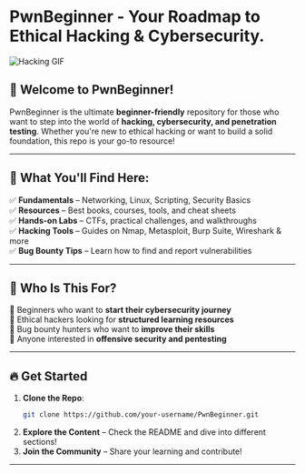 # PwnBeginner - Your Roadmap to Ethical Hacking & Cybersecurity.

![Hacking GIF](https://media.giphy.com/media/qgQUggAC3Pfv687qPC/giphy.gif)

## 🚀 Welcome to PwnBeginner!
PwnBeginner is the ultimate **beginner-friendly** repository for those who want to step into the world of **hacking, cybersecurity, and penetration testing**. Whether you're new to ethical hacking or want to build a solid foundation, this repo is your go-to resource!  

---

## 📌 What You'll Find Here:
✅ **Fundamentals** – Networking, Linux, Scripting, Security Basics  
✅ **Resources** – Best books, courses, tools, and cheat sheets  
✅ **Hands-on Labs** – CTFs, practical challenges, and walkthroughs  
✅ **Hacking Tools** – Guides on Nmap, Metasploit, Burp Suite, Wireshark & more  
✅ **Bug Bounty Tips** – Learn how to find and report vulnerabilities  

---

## 🎯 Who Is This For?
🔹 Beginners who want to **start their cybersecurity journey**  
🔹 Ethical hackers looking for **structured learning resources**  
🔹 Bug bounty hunters who want to **improve their skills**  
🔹 Anyone interested in **offensive security and pentesting**  

---

## 🔥 Get Started
1. **Clone the Repo**:
   ```bash
   git clone https://github.com/your-username/PwnBeginner.git
   ```
2. **Explore the Content** – Check the README and dive into different sections!
3. **Join the Community** – Share your learning and contribute!  

---



